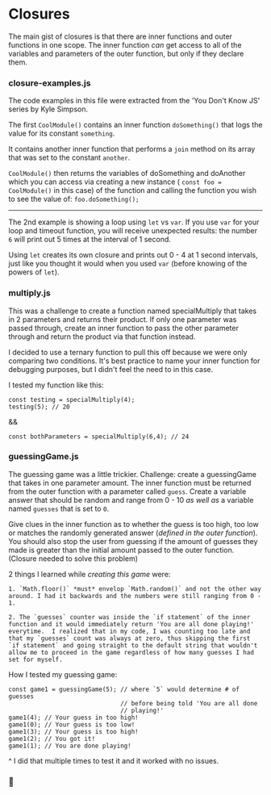 # Closures

The main gist of closures is that there are inner functions and outer functions in one scope.  The inner function *can* get access to all of the variables and parameters of the outer function, but only if they declare them.

### closure-examples.js
The code examples in this file were extracted from the 'You Don't Know JS' series by Kyle Simpson.

The first `CoolModule()` contains an inner function `doSomething()` that logs the value for its constant `something`. 

It contains another inner function that performs a `join` method on its array that was set to the constant `another`.

`CoolModule()` then returns the variables of doSomething and doAnother which you can access via creating a new instance ( `const foo = CoolModule()` in this case) of the function and calling the function you wish to see the value of: ```foo.doSomething();```

******

The 2nd example is showing a loop using `let` vs `var`.  If you use `var` for your loop and timeout function, you will receive unexpected results: the number `6` will print out 5 times at the interval of 1 second.

Using `let` creates its own closure and prints out 0 - 4 at 1 second intervals, just like you thought it would when you used `var` (before knowing of the powers of `let`).

### multiply.js
This was a challenge to create a function named specialMultiply that takes in 2 parameters and returns their product. If only one parameter was passed through, create an inner function to pass the other parameter through and return the product via that function instead. 

I decided to use a ternary function to pull this off because we were only comparing two conditions. It's best practice to name your inner function for debugging purposes, but I didn't feel the need to in this case.

I tested my function like this:
```
const testing = specialMultiply(4);
testing(5); // 20
```
&&
```
const bothParameters = specialMultiply(6,4); // 24
```

### guessingGame.js
The guessing game was a little trickier. Challenge: create a guessingGame that takes in one parameter amount. The inner function must be returned from the outer function with a parameter called `guess`.  Create a variable answer that should be random and range from 0 - 10 *as well as* a variable named `guesses` that is set to `0`.

Give clues in the inner function as to whether the guess is too high, too low or matches the randomly generated answer (*defined in the outer function*). You should also stop the user from guessing if the amount of guesses they made is greater than the initial amount passed to the outer function. (Closure needed to solve this problem)

2 things I learned while *creating this game* were:
    
    1. `Math.floor()` *must* envelop `Math.random()` and not the other way around. I had it backwards and the numbers were still ranging from 0 - 1.
    
    2. The `guesses` counter was inside the `if statement` of the inner function and it would immediately return 'You are all done playing!' everytime.  I realized that in my code, I was counting too late and that my `guesses` count was always at zero, thus skipping the first `if statement` and going straight to the default string that wouldn't allow me to proceed in the game regardless of how many guesses I had set for myself.

How I tested my guessing game: 
```
const game1 = guessingGame(5); // where `5` would determine # of guesses
                               // before being told 'You are all done 
                               // playing!' 
game1(4); // Your guess in too high!
game1(0); // Your guess is too low!
game1(3); // Your guess is too high!
game1(2); // You got it!
game1(1); // You are done playing!
```

^ I did that multiple times to test it and it worked with no issues. 

### 🖖



